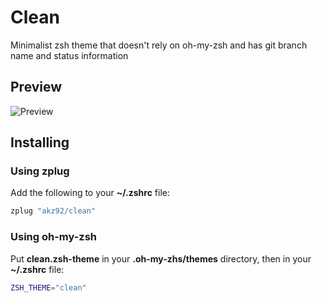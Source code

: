 # Clean

Minimalist zsh theme that doesn't rely on oh-my-zsh and has git branch name and status information

## Preview
![Preview](http://raw.github.com/akz92/clean/master/img/preview.png)

## Installing

### Using zplug

Add the following to your **~/.zshrc** file:
```bash
zplug "akz92/clean"
```

### Using oh-my-zsh

Put **clean.zsh-theme** in your **.oh-my-zhs/themes** directory, then in your **~/.zshrc** file:

```bash
ZSH_THEME="clean"
```
